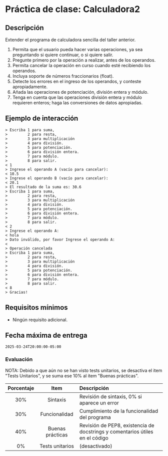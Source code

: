 # Práctica de clase: Calculadora2

## Descripción

Extender el programa de calculadora sencilla del taller anterior.

1. Permita que el usuario pueda hacer varias operaciones, ya sea preguntando si quiere continuar, o si quiere salir.
2. Pregunte primero por la operación a realizar, antes de los operandos.
3. Permita cancelar la operación en curso cuando esté recibiendo los operandos.
4. Incluya soporte de números fraccionarios (float).
5. Detecte los errores en el ingreso de los operandos, y conteste apropiadamente.
6. Añada las operaciones de potenciación, división entera y módulo.
7. Tenga en cuenta que las operaciones división entera y módulo requieren enteros; haga las conversiones de datos apropiadas.

## Ejemplo de interacción

```
> Escriba 1 para suma, 
>         2 para resta, 
>         3 para multiplicación 
>         4 para división.
>         5 para potenciación.
>         6 para división entera.
>         7 para módulo.
>         8 para salir.
< 1
> Ingrese el operando A (vacío para cancelar):
< 10.5
> Ingrese el operando B (vacío para cancelar):
< 20.1
> El resultado de la suma es: 30.6
> Escriba 1 para suma, 
>         2 para resta, 
>         3 para multiplicación 
>         4 para división.
>         5 para potenciación.
>         6 para división entera.
>         7 para módulo.
>         8 para salir.
< 2
> Ingrese el operando A:
< hola
> Dato inválido, por favor Ingrese el operando A:
<
> Operación cancelada
> Escriba 1 para suma, 
>         2 para resta, 
>         3 para multiplicación 
>         4 para división.
>         5 para potenciación.
>         6 para división entera.
>         7 para módulo.
>         8 para salir.
< 8
> Gracias!
```

## Requisitos mínimos

* Ningún requisito adicional.

## Fecha máxima de entrega

`2025-03-24T20:00:00-05:00`

### Evaluación

NOTA: Debido a que aún no se han visto tests unitarios, se desactiva el item "Tests Unitarios", y se suma ese 10% al item "Buenas prácticas".

|Porcentaje|Item            |Descripción                                                                 |
|:--------:|:--------------:|:---------------------------------------------------------------------------|
|30%       |Sintaxis        |Revisión de sintaxis, 0% si aparece un error                                |
|30%       |Funcionalidad   |Cumplimiento de la funcionalidad del programa                               |
|40%       |Buenas prácticas|Revisión de PEP8, existencia de docstrings y comentarios útiles en el código|
|0%        |Tests unitarios |(desactivado)                                                               |


